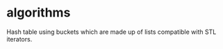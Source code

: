 algorithms
==========
Hash table using buckets which are made up of lists compatible with STL iterators.
